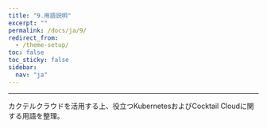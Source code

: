 ```yaml
---
title: "9.用語説明"
excerpt: ""
permalink: /docs/ja/9/
redirect_from:
  - /theme-setup/
toc: false
toc_sticky: false
sidebar:
  nav: "ja"
---
```



---

カクテルクラウドを活用する上、役立つKubernetesおよびCocktail Cloudに関する用語を整理。

